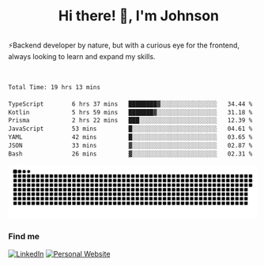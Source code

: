 <div id="user-content-toc">
  <ul align="center">
    <summary><h1 style="display: inline-block">Hi there! 👋, I'm Johnson</h1></summary>
  </ul>
</div>

⚡Backend developer by nature, but with a curious eye for the frontend, always looking to learn and expand my skills.

<br>


<!--START_SECTION:waka-->

```txt
Total Time: 19 hrs 13 mins

TypeScript        6 hrs 37 mins   ████████▓░░░░░░░░░░░░░░░░   34.44 %
Kotlin            5 hrs 59 mins   ███████▓░░░░░░░░░░░░░░░░░   31.18 %
Prisma            2 hrs 22 mins   ███░░░░░░░░░░░░░░░░░░░░░░   12.39 %
JavaScript        53 mins         █░░░░░░░░░░░░░░░░░░░░░░░░   04.61 %
YAML              42 mins         █░░░░░░░░░░░░░░░░░░░░░░░░   03.65 %
JSON              33 mins         ▓░░░░░░░░░░░░░░░░░░░░░░░░   02.87 %
Bash              26 mins         ▓░░░░░░░░░░░░░░░░░░░░░░░░   02.31 %
```

<!--END_SECTION:waka-->

<picture>
  <source  srcset="https://github.com/joshwambere/joshwambere/blob/output/github-contribution-grid-snake-dark.svg?palette=github-dark">
  <source  srcset="https://github.com/joshwambere/joshwambere/blob/output/github-contribution-grid-snake.svg">
  <img alt="github contribution grid snake animation" src="https://github.com/joshwambere/joshwambere/blob/output/github-contribution-grid-snake.svg">
</picture>

### Find me
<a href="https://www.linkedin.com/in/dusabe-johnson" target="_blank"><img src="https://img.shields.io/badge/LinkedIn-%230077B5.svg?&style=flat&logo=linkedin&logoColor=white" alt="LinkedIn"></a>
‎‎ [![Personal Website](https://img.shields.io/badge/visit-Johnsonis.me-blue)](https://johnsonis.me/)
